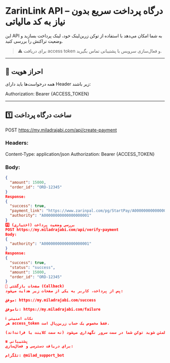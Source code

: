 # ZarinLink API – درگاه پرداخت سریع بدون نیاز به کد مالیاتی

این API به شما امکان می‌دهد با استفاده از توکن زرین‌لینک خود، لینک پرداخت بسازید و وضعیت تراکنش را بررسی کنید.

> ⚠️ برای دریافت access token و فعال‌سازی سرویس با پشتیبانی تماس بگیرید.

---

## 🔐 احراز هویت

همه درخواست‌ها باید دارای Header زیر باشند:

Authorization: Bearer {ACCESS_TOKEN}


---

## 1️⃣ ساخت درگاه پرداخت

POST https://my.miladrajabi.com/api/create-payment


### Headers:
Content-Type: application/json
Authorization: Bearer {ACCESS_TOKEN}


### Body:
```json
{
  "amount": 15000,
  "order_id": "ORD-12345"
}
Response:
{
  "success": true,
  "payment_link": "https://www.zarinpal.com/pg/StartPay/A00000000000000000001",
  "authority": "A00000000000000000001"
}
2️⃣ بررسی وضعیت پرداخت (اختیاری)
POST https://my.miladrajabi.com/api/verify-payment
Body:
{
  "authority": "A00000000000000000001"
}
Response:
{
  "success": true,
  "status": "success",
  "amount": 15000,
  "order_id": "ORD-12345"
}
🔄 صفحات بازگشتی (Callback)
پس از پرداخت، کاربر به یکی از صفحات زیر هدایت می‌شود:

موفق: https://my.miladrajabi.com/success

ناموفق: https://my.miladrajabi.com/failure

ℹ️ نکات امنیتی
هر access_token فقط مخصوص یک حساب زرین‌پال است.

مطمئن شوید توکن شما در سمت سرور نگهداری می‌شود (نه سمت کلاینت یا فرانت‌اند).

☎️ پشتیبانی
برای دریافت دسترسی و فعال‌سازی:

تلگرام: @milad_support_bot

